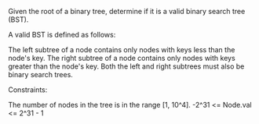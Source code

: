Given the root of a binary tree, determine if it is a valid binary search tree (BST).

A valid BST is defined as follows:

The left subtree of a node contains only nodes with keys less than the node's key.
The right subtree of a node contains only nodes with keys greater than the node's key.
Both the left and right subtrees must also be binary search trees.

Constraints:

The number of nodes in the tree is in the range [1, 10^4].
-2^31 <= Node.val <= 2^31 - 1
